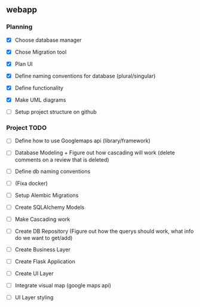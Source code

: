 ## webapp
### Planning
 - [x] Choose database manager
 - [x] Chose Migration tool
 - [x] Plan UI
 - [x] Define naming conventions for database (plural/singular)
 - [x] Define functionality
 - [x] Make UML diagrams
 - [ ] Setup project structure on github
 
 
 ### Project TODO
 - [ ] Define how to use Googlemaps api (library/framework)
 - [ ] Database Modeling + Figure out how cascading will work (delete comments on a review that is deleted)
 - [ ] Define db naming conventions
 - [ ] (Fixa docker)
 - [ ] Setup Alembic Migrations
 - [ ] Create SQLAlchemy Models
 - [ ] Make Cascading work
 - [ ] Create DB Repository (Figure out how the querys should work, what info do we want to get/add)
 - [ ] Create Business Layer
 - [ ] Create Flask Application
 - [ ] Create UI Layer
 - [ ] Integrate visual map (google maps api)
 - [ ] UI Layer styling

